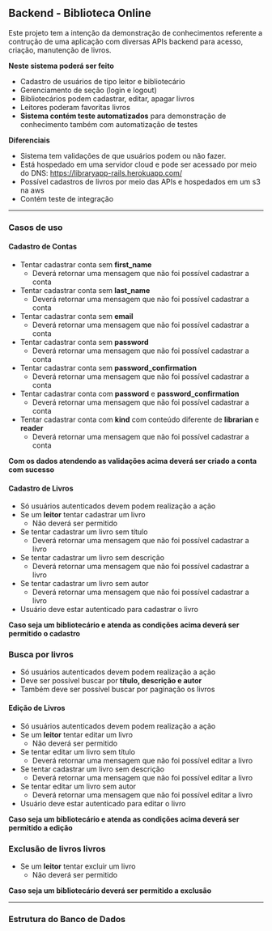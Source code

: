 ## Backend - Biblioteca Online

Este projeto tem a intenção da demonstração de conhecimentos referente a contrução de uma aplicação com diversas APIs backend para acesso, criação, manutenção de livros.

**Neste sistema poderá ser feito**

- Cadastro de usuários de tipo leitor e bibliotecário
- Gerenciamento de seção (login e logout)
- Bibliotecários podem cadastrar, editar, apagar livros
- Leitores poderam favoritas livros
- **Sistema contém teste automatizados** para demonstração de conhecimento também com automatização de testes

**Diferenciais**

- Sistema tem validações de que usuários podem ou não fazer.
- Está hospedado em uma servidor cloud e pode ser acessado por meio do DNS: https://libraryapp-rails.herokuapp.com/
- Possível cadastros de livros por meio das APIs e hospedados em um s3 na aws
- Contém teste de integração

---

### Casos de uso

#### Cadastro de Contas

- Tentar cadastrar conta sem **first_name**
  - Deverá retornar uma mensagem que não foi possível cadastrar a conta
- Tentar cadastrar conta sem **last_name**
  - Deverá retornar uma mensagem que não foi possível cadastrar a conta
- Tentar cadastrar conta sem **email**
  - Deverá retornar uma mensagem que não foi possível cadastrar a conta
- Tentar cadastrar conta sem **password**
  - Deverá retornar uma mensagem que não foi possível cadastrar a conta
- Tentar cadastrar conta sem **password_confirmation**
  - Deverá retornar uma mensagem que não foi possível cadastrar a conta
- Tentar cadastrar conta com **password** e **password_confirmation**
  - Deverá retornar uma mensagem que não foi possível cadastrar a conta
- Tentar cadastrar conta com **kind** com conteúdo diferente de **librarian** e **reader**
  - Deverá retornar uma mensagem que não foi possível cadastrar a conta

**Com os dados atendendo as validações acima deverá ser criado a conta com sucesso**

#### Cadastro de Livros

- Só usuários autenticados devem podem realização a ação
- Se um **leitor** tentar cadastrar um livro
  - Não deverá ser permitido
- Se tentar cadastrar um livro sem título
  - Deverá retornar uma mensagem que não foi possível cadastrar a livro
- Se tentar cadastrar um livro sem descrição
  - Deverá retornar uma mensagem que não foi possível cadastrar a livro
- Se tentar cadastrar um livro sem autor
  - Deverá retornar uma mensagem que não foi possível cadastrar a livro
- Usuário deve estar autenticado para cadastrar o livro

**Caso seja um bibliotecário e atenda as condições acima deverá ser permitido o cadastro**

### Busca por livros

- Só usuários autenticados devem podem realização a ação
- Deve ser possível buscar por **título, descrição e autor**
- Também deve ser possível buscar por paginação os livros

#### Edição de Livros

- Só usuários autenticados devem podem realização a ação
- Se um **leitor** tentar editar um livro
  - Não deverá ser permitido
- Se tentar editar um livro sem título
  - Deverá retornar uma mensagem que não foi possível editar a livro
- Se tentar cadastrar um livro sem descrição
  - Deverá retornar uma mensagem que não foi possível editar a livro
- Se tentar editar um livro sem autor
  - Deverá retornar uma mensagem que não foi possível editar a livro
- Usuário deve estar autenticado para editar o livro

**Caso seja um bibliotecário e atenda as condições acima deverá ser permitido a edição**

### Exclusão de livros livros

- Se um **leitor** tentar excluir um livro
  - Não deverá ser permitido

**Caso seja um bibliotecário deverá ser permitido a exclusão**

---

### Estrutura do Banco de Dados





